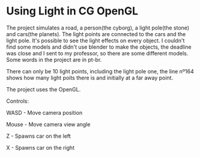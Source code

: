 # Using Light in CG OpenGL
The project simulates a road, a person(the cyborg), a light pole(the stone) and cars(the planets). The light points are connected to the cars and the light pole. It's possible to see the light effects on every object. I couldn't find some models and didn't use blender to make the objects, the deadline was close and I sent to my professor, so there are some different models. Some words in the project are in pt-br.

There can only be 10 light points, including the light pole one, the line nº164 shows how many light poits there is and initially at a far away point.

The project uses the OpenGL.
 

Controls:

WASD - Move camera position

Mouse - Move camera view angle

Z - Spawns car on the left

X - Spawns car on the right
